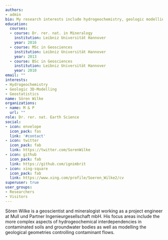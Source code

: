 ```yaml
---
authors:
- admin
bio: My research interests include hydrogeochemistry, geologic modelling and geostatistics.
education:
  courses:
  - course: Dr. rer. nat. in Mineralogy
    institution: Leibniz Universität Hannover
    year: 2016
  - course: MSc in Geosciences
    institution: Leibniz Universität Hannover
    year: 2013
  - course: BSc in Geosciences
    institution: Leibniz Universität Hannover
    year: 2010
email: ""
interests:
- Hydrogeochemistry
- Geologic 3D-Modelling
- Geostatistics
name: Sören Wilke
organizations:
- name: M & P
  url: ""
role: Dr. rer. nat. Earth Science
social:
- icon: envelope
  icon_pack: fas
  link: '#contact'
- icon: twitter
  icon_pack: fab
  link: https://twitter.com/SorenWilke
- icon: github
  icon_pack: fab
  link: https://github.com/ignimbrit
- icon: xing-square
  icon_pack: fab
  link: https://www.xing.com/profile/Soeren_Wilke2/cv
superuser: true
user_groups:
- Researchers
- Visitors
---
```


Sören Wilke is a geoscientist and mineralogist working as a project engineer at Mull und Partner Ingenieurgesellschaft mbH. His focus areas include the more complex aspects of hydrogeochemical interdependencies in contaminated soils and groundwater bodies as well as modelling the geological geometries controlling contaminant flows.